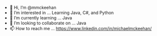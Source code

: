 - 👋 Hi, I’m @mmckeehan
- 👀 I’m interested in ... Learning Java, C#, and Python
- 🌱 I’m currently learning ... Java
- 💞️ I’m looking to collaborate on ... Java
- 📫 How to reach me ... https://www.linkedin.com/in/michaelmckeehan/

<!---
mmckeehan/mmckeehan is a ✨ special ✨ repository because its `README.md` (this file) appears on your GitHub profile.
You can click the Preview link to take a look at your changes.
--->
